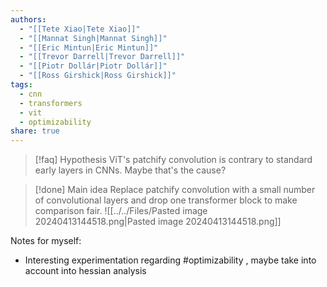 ```yaml
---
authors:
  - "[[Tete Xiao|Tete Xiao]]"
  - "[[Mannat Singh|Mannat Singh]]"
  - "[[Eric Mintun|Eric Mintun]]"
  - "[[Trevor Darrell|Trevor Darrell]]"
  - "[[Piotr Dollár|Piotr Dollár]]"
  - "[[Ross Girshick|Ross Girshick]]"
tags:
  - cnn
  - transformers
  - vit
  - optimizability
share: true
---
```




> [!faq] Hypothesis
> ViT's patchify convolution is contrary to standard early layers in CNNs. Maybe that's the cause?

>[!done] Main idea
> Replace patchify convolution with a small number of convolutional layers and drop one transformer block to make comparison fair.
![[../../Files/Pasted image 20240413144518.png|Pasted image 20240413144518.png]]

Notes for myself:
- Interesting experimentation regarding #optimizability , maybe take into account into hessian analysis